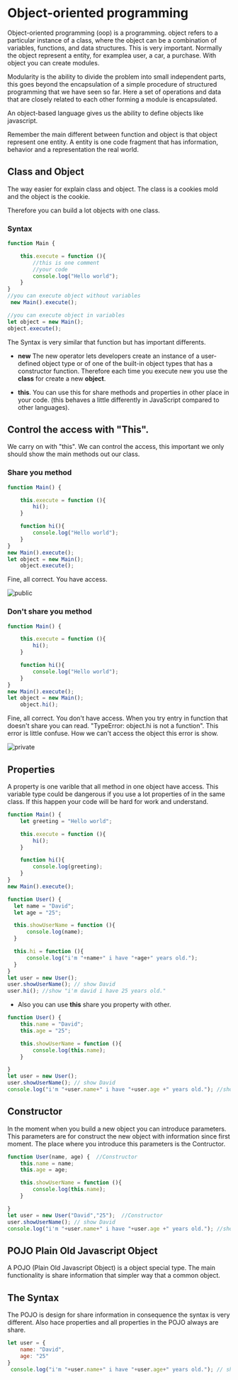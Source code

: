 # Object-oriented programming

Object-oriented programming (oop) is a programming.
object refers to a particular instance of a class, where the object can be a combination of variables, functions, and data structures.
This is very important. Normally the object represent a entity, for examplea user, a car, a purchase. With object you can create modules.

Modularity is the ability to divide the problem into small independent parts, this goes beyond the encapsulation of a simple procedure of structured programming that we have seen so far. Here a set of operations and data that are closely related to each other forming a module is encapsulated.

An object-based language gives us the ability to define objects like javascript.

Remember the main different between function and object is that object represent one entity.
A entity is one code fragment that has information, behavior and a representation the real world.


## Class and Object

The way easier for explain class and object.
The class is a cookies mold and the object is the cookie.

Therefore you can build a lot objects with one class.

### Syntax

```javascript
function Main {

    this.execute = function (){
        //this is one comment
        //your code
        console.log("Hello world");
    }
}
//you can execute object without variables
 new Main().execute();

//you can execute object in variables
let object = new Main();
object.execute();
```

 The Syntax is very similar that function but has important differents.

 - **new** The new operator lets developers create an instance of a user-defined object type or of one of the built-in object types that has a constructor function.
 Therefore each time you execute new you use the **class** for create a new **object**.

 - **this**. You can use this for share methods and properties in other place in your code.
  (this behaves a little differently in JavaScript compared to other languages).

## Control the access with "This".

 We carry on with "this". We can control the access, this important we only  should show the main methods out our class.


### Share you method

```javascript
function Main() {

    this.execute = function (){
        hi();
    }

    function hi(){
        console.log("Hello world");
    }
}
new Main().execute();
let object = new Main();
    object.execute();
```
Fine, all correct. You have access.

![public](./publicMethod.jpg)

### Don't share you method

```javascript
function Main() {

    this.execute = function (){
        hi();
    }

    function hi(){
        console.log("Hello world");
    }
}
new Main().execute();
let object = new Main();
    object.hi();
  ```

  Fine, all correct. You don't have access.
  When you try entry in function that doesn't share you can read.
  "TypeError: object.hi is not a function".
  This error is little confuse.
  How we can't access the object this error is show.

  ![private](./privateMethod.jpg)


## Properties
A property is one varible that all method in one object have access. 
This variable type could be dangerous if you use a lot properties of in the same class. 
If this happen your code will be hard for work and understand.


```javascript
function Main() {
    let greeting = "Hello world";

    this.execute = function (){
        hi();
    }

    function hi(){
        console.log(greeting);
    }
}
new Main().execute();
  ```
  
  ```javascript
function User() {
    let name = "David";
    let age = "25";

    this.showUserName = function (){
        console.log(name);
    }

    this.hi = function (){
        console.log("i'm "+name+" i have "+age+" years old.");
    }
}
let user = new User();
user.showUserName(); // show David
user.hi(); //show "i'm david i have 25 years old."
  ```
  
- Also you can use **this** share you property with other.

```javascript
function User() {
    this.name = "David";
    this.age = "25";

    this.showUserName = function (){
        console.log(this.name);
    }

}
let user = new User();
user.showUserName(); // show David
console.log("i'm "+user.name+" i have "+user.age +" years old."); //show i'm David i have 25 years old.
 ```
  
## Constructor

In the moment when you build a new object you can introduce parameters.
This parameters are for construct the new object with information since first moment.
The place where you introduce this parameters is the Contructor.

```javascript
function User(name, age) {  //Constructor
    this.name = name;
    this.age = age;

    this.showUserName = function (){
        console.log(this.name);
    }

}
let user = new User("David","25");  //Constructor
user.showUserName(); // show David
console.log("i'm "+user.name+" i have "+user.age +" years old."); //show i'm David i have 25 years old.
 ```

## POJO Plain Old Javascript Object

A POJO (Plain Old Javascript Object) is a object special type.
The main functionality is share information that simpler way that a common object.

## The Syntax

The POJO is design for share information in consequence the syntax is very different.
Also hace properties and all properties in the POJO always are share.

```javascript
let user = {
    name: "David",
    age: "25"
}
 console.log("i'm "+user.name+" i have "+user.age+" years old."); // show i'm David i have 25 years old.
```



